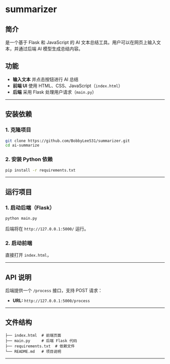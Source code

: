 # summarizer

## **简介**  
是一个基于 Flask 和 JavaScript 的 AI 文本总结工具。用户可以在网页上输入文本，并通过后端 AI 模型生成总结内容。  

## **功能**  

- **输入文本** 并点击按钮进行 AI 总结  
- **前端 UI** 使用 HTML、CSS、JavaScript（`index.html`）  
- **后端** 采用 Flask 处理用户请求（`main.py`）  

---

## **安装依赖**  
### **1. 克隆项目**  
```bash
git clone https://github.com/BobbyLee531/summarizer.git
cd ai-summarize
```

### **2. 安装 Python 依赖**  
  
```bash
pip install -r requirements.txt
```

---

## **运行项目**  
### **1. 启动后端（Flask）**  
```bash
python main.py
```
后端将在 `http://127.0.0.1:5000/` 运行。  

### **2. 启动前端**  
直接打开 `index.html`，

---

## **API 说明**  
后端提供一个 `/process` 接口，支持 POST 请求：
- **URL:** `http://127.0.0.1:5000/process`

---

## **文件结构**  
```
├── index.html  # 前端页面
├── main.py     # 后端 Flask 代码
├── requirements.txt  # 依赖文件
└── README.md   # 项目说明
```

---

